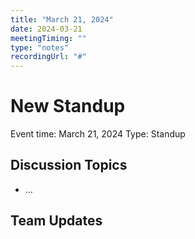 ```yaml
---
title: "March 21, 2024"
date: 2024-03-21
meetingTiming: ""
type: "notes"
recordingUrl: "#"
---
```


# New Standup

Event time: March 21, 2024
Type: Standup

## Discussion Topics

- …

## Team Updates
